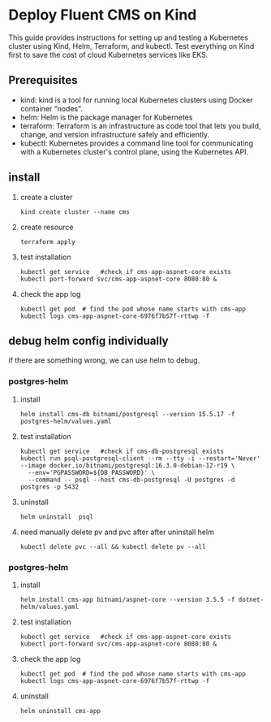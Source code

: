 # Deploy Fluent CMS on Kind
This guide provides instructions for setting up and testing a Kubernetes cluster using Kind, Helm, Terraform, and kubectl.
Test everything on Kind first to save the cost of cloud Kubernetes services like EKS.
## Prerequisites
- kind: kind is a tool for running local Kubernetes clusters using Docker container “nodes”.
- helm: Helm is the package manager for Kubernetes
- terraform: Terraform is an infrastructure as code tool that lets you build, change, and version infrastructure safely and efficiently.
- kubectl: Kubernetes provides a command line tool for communicating with a Kubernetes cluster's control plane, using the Kubernetes API.
## install
1. create a cluster
   ```shell
   kind create cluster --name cms     
   ```
2. create resource
   ```shell
   terraform apply
   ```
3. test installation
   ```shell
   kubectl get service   #check if cms-app-aspnet-core exists
   kubectl port-forward svc/cms-app-aspnet-core 8080:80 &
   ```
4. check the app log
   ```shell
   kubectl get pod  # find the pod whose name starts with cms-app
   kubectl logs cms-app-aspnet-core-6976f7b57f-rttwp -f
   ```
## debug helm config individually
if there are something wrong, we can use helm to debug.
### postgres-helm
1. install
    ```shell
    helm install cms-db bitnami/postgresql --version 15.5.17 -f postgres-helm/values.yaml
    ```
2. test installation
    ```shell
    kubectl get service   #check if cms-db-postgresql exists
    kubectl run psql-postgresql-client --rm --tty -i --restart='Never' --image docker.io/bitnami/postgresql:16.3.0-debian-12-r19 \
      --env='PGPASSWORD=${DB_PASSWORD}' \
      --command -- psql --host cms-db-postgresql -U postgres -d postgres -p 5432
    ```
3. uninstall
    ```shell
    helm uninstall  psql
    ```
4. need manually delete pv and pvc after after uninstall helm
   ```
   kubectl delete pvc --all && kubectl delete pv --all
   ```
### postgres-helm
1. install
   ```shell
   helm install cms-app bitnami/aspnet-core --version 3.5.5 -f dotnet-helm/values.yaml
   ```
2. test installation
   ```shell
   kubectl get service   #check if cms-app-aspnet-core exists
   kubectl port-forward svc/cms-app-aspnet-core 8080:80 &
   ```
3. check the app log
   ```shell
   kubectl get pod  # find the pod whose name starts with cms-app
   kubectl logs cms-app-aspnet-core-6976f7b57f-rttwp -f
   ```
4. uninstall
   ```shell
   helm uninstall cms-app
   ```
